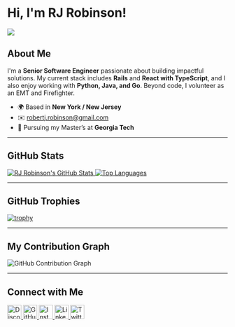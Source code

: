 # Hi, I'm RJ Robinson!
![](https://user-images.githubusercontent.com/18350557/176309783-0785949b-9127-417c-8b55-ab5a4333674e.gif)

## About Me

I'm a **Senior Software Engineer** passionate about building impactful solutions. My current stack includes **Rails** and **React with TypeScript**, and I also enjoy working with **Python, Java, and Go**. Beyond code, I volunteer as an EMT and Firefighter.

- 🌍 Based in **New York / New Jersey**
- ✉️ [robertj.robinson@gmail.com](mailto:robertj.robinson@gmail.com)
- 🧠 Pursuing my Master’s at **Georgia Tech**

---

## GitHub Stats

<a href="https://github.com/rjrobinson">
  <img src="https://github-readme-stats.vercel.app/api?username=rjrobinson&show_icons=true&hide_border=true&bg_color=1c1917&title_color=0891b2&text_color=ffffff&icon_color=0891b2&card_width=450" alt="RJ Robinson's GitHub Stats" />
</a>
<a href="https://github.com/rjrobinson">
  <img src="https://github-readme-stats.vercel.app/api/top-langs/?username=rjrobinson&layout=compact&hide_border=true&bg_color=1c1917&title_color=0891b2&text_color=ffffff&icon_color=0891b2" alt="Top Languages" />
</a>

---

## GitHub Trophies

[![trophy](https://github-profile-trophy.vercel.app/?username=rjrobinson&theme=onedark)](https://github.com/rjrobinson)

---

## My Contribution Graph

![GitHub Contribution Graph](https://activity-graph.herokuapp.com/graph?username=rjrobinson&bg_color=1c1917&color=0891b2&line=ffffff&point=0891b2)

---

## Connect with Me

<p align="left">
  <a href="https://discord.com/users/codebro" target="_blank" rel="noreferrer">
    <img src="https://raw.githubusercontent.com/danielcranney/readme-generator/main/public/icons/socials/discord.svg" width="32" height="32" alt="Discord" />
  </a>
  <a href="https://www.github.com/rjrobinson" target="_blank" rel="noreferrer">
    <img src="https://raw.githubusercontent.com/danielcranney/readme-generator/main/public/icons/socials/github.svg" width="32" height="32" alt="GitHub" />
  </a>
  <a href="http://www.instagram.com/theawesomerob" target="_blank" rel="noreferrer">
    <img src="https://raw.githubusercontent.com/danielcranney/readme-generator/main/public/icons/socials/instagram.svg" width="32" height="32" alt="Instagram" />
  </a>
  <a href="https://www.linkedin.com/in/robert-j-robinson" target="_blank" rel="noreferrer">
    <img src="https://raw.githubusercontent.com/danielcranney/readme-generator/main/public/icons/socials/linkedin.svg" width="32" height="32" alt="LinkedIn" />
  </a>
  <a href="https://www.x.com/_AwesomeRob" target="_blank" rel="noreferrer">
    <img src="https://raw.githubusercontent.com/danielcranney/readme-generator/main/public/icons/socials/twitter.svg" width="32" height="32" alt="Twitter" />
  </a>
</p>
